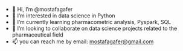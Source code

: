 - 👋 Hi, I’m @mostafagafer
- 👀 I’m interested in data science in Python
- 🌱 I’m currently learning pharmacometric analysis, Pyspark, SQL
- 💞️ I’m looking to collaborate on data science projects related to the pharmaceutical field
- 📫 you can reach me by email: mostafagafer@gmail.com

<!---
mostafagafer/mostafagafer is a ✨ special ✨ repository because its `README.md` (this file) appears on your GitHub profile.
You can click the Preview link to take a look at your changes.
--->
